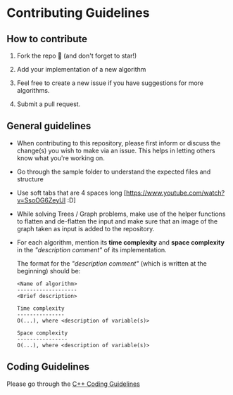 # Contributing Guidelines

## How to contribute

1. Fork the repo 🍴 (and don't forget to star!)

2. Add your implementation of a new algorithm

3. Feel free to create a new issue if you have suggestions for more algorithms.

4. Submit a pull request.


## General guidelines
- When contributing to this repository, please first inform or discuss the change(s) you wish to make via an issue. This helps in letting others know what you're working on.

- Go through the sample folder to understand the expected files and structure

- Use soft tabs that are 4 spaces long [https://www.youtube.com/watch?v=SsoOG6ZeyUI :D]

- While solving Trees / Graph problems, make use of the helper functions to flatten and de-flatten the input and make sure that an image of the graph taken as input is added to the repository.

- For each algorithm, mention its **time complexity** and **space complexity** in the _"description comment"_ of its implementation.

    The format for the _"description comment"_ (which is written at the beginning) should be:
    ```
    <Name of algorithm>
    -------------------
    <Brief description>

    Time complexity
    ---------------
    O(...), where <description of variable(s)>    

    Space complexity
    ----------------
    O(...), where <description of variable(s)>
    ```



## Coding Guidelines
Please go through the [C++ Coding Guidelines](C++_CODING_GUIDELINES.md)